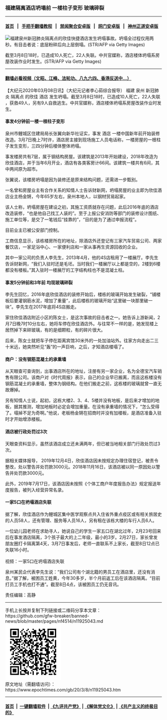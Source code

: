### 福建隔离酒店坍塌前 一楼柱子变形 玻璃碎裂
------------------------

#### [首页](https://github.com/gfw-breaker/banned-news/blob/master/README.md) &nbsp;&nbsp;|&nbsp;&nbsp; [手把手翻墙教程](https://github.com/gfw-breaker/guides/wiki) &nbsp;&nbsp;|&nbsp;&nbsp; [禁闻聚合安卓版](https://github.com/gfw-breaker/bn-android) &nbsp;&nbsp;|&nbsp;&nbsp; [网门安卓版](https://github.com/oGate2/oGate) &nbsp;&nbsp;|&nbsp;&nbsp; [神州正道安卓版](https://github.com/SzzdOgate/update) 



<div><img alt="福建泉州新冠肺炎隔离点的欣佳快捷酒店发生坍塌事故。坍塌全过程仅用两秒。有目击者说：底层粉碎后向上层倒塌。(STR/AFP via Getty Images)" class="aligncenter wp-post-image" src="https://i.epochtimes.com/assets/uploads/2020/03/GettyImages-1205656053-600x400.jpg"/>
<div class="red16 caption">
 <p>
  截至3月8日18时，已造成10人死亡，22人失联。中共官媒称，酒店楼体坍塌系房屋改装作业时发生。(STR/AFP via Getty Images)
 </p>
</div>
</div><hr/>

#### [翻墙必看视频（文昭、江峰、法轮功、八九六四、香港反送中...）](https://github.com/gfw-breaker/banned-news/blob/master/pages/link3.md)

<div><p>
 【大纪元2020年03月08日讯】（大纪元记者李心茹综合报导）
 <ok href="https://www.epochtimes.com/gb/tag/%E7%A6%8F%E5%BB%BA.html">
  福建
 </ok>
 泉州
 <ok href="https://www.epochtimes.com/gb/tag/%E6%96%B0%E5%86%A0%E8%82%BA%E7%82%8E.html">
  新冠肺炎
 </ok>
 <ok href="https://www.epochtimes.com/gb/tag/%E9%9A%94%E7%A6%BB%E7%82%B9.html">
  隔离点
 </ok>
 的欣佳
 <ok href="https://www.epochtimes.com/gb/tag/%E9%85%92%E5%BA%97.html">
  酒店
 </ok>
 发生坍塌。截至3月8日18时，已造成10人死亡，22人失联 ，获救49人，另有9人自救逃生。中共官媒称，酒店楼体坍塌系房屋改装作业时发生。
</p>
<h4>
 事发4分钟前一楼一根柱子变形
</h4>
<p>
 泉州市鲤城区住建局局长张翼向新华社证实，事发
 <ok href="https://www.epochtimes.com/gb/tag/%E9%85%92%E5%BA%97.html">
  酒店
 </ok>
 一楼中国新年前开始装修改造。3月7日晚上7时许，酒店房主接到现场施工人员电话称，一楼房屋的一根柱子发生变形，三四分钟后楼体整体坍塌。
</p>
<p>
 事发楼房共有7层，属于钢结构房屋。该建筑是2013年开始建设，2018年改造为欣佳酒店，并于当年6月开业，酒店有各类客房计66间。该建筑一楼共有6间，其中两间原为超市。
</p>
<p>
 张翼说，该楼房坍塌是因为装修还是原来结构问题，还需进一步甄别。
</p>
<p>
 一名曾和房屋业主有合作关系的知情人士告诉财新网，坍塌房屋的业主即为欣佳酒店业主杨金锵，今年65岁左右，泉州本地人，以钢材贸易起家。
</p>
<p>
 该人士称，坍塌房屋在建设之初，其施工资质就存在问题，此后2016年底的酒店改造装修，“也是他自己找工人装的”。至于上报公安消防等部门的装修设计图纸、施工单位等，是交了一笔钱后“挂靠的”，“目的是为了通过申报流程”。
</p>
<p>
 目前业主已被公安部门控制。
</p>
<p>
 工商信息显示，该栋楼房所在的地址，除酒店外还登记有三家汽车贸易公司、两家餐饮店，一家足浴中心、一家便利店和一家从事再生资源回收的企业。
</p>
<p>
 其中一家公司的负责人李先生，2013年4月，他的4S店租用了一楼展厅。李先生告诉财新网，“我们入驻时还是毛坯。当时我们一楼展厅以上都是空的，2楼到6楼都没有楼板。”其入驻时一楼展厅的工字结构柱也不是混凝土柱。
</p>
<h4>
 事发5分钟前和3年前 均现玻璃碎裂
</h4>
<p>
 李先生回忆，2016年底欣佳酒店的装修开始后，楼栋的玻璃开始发生破裂，“铺楼板后要灌钢筋水泥，增加了重量”，此后楼栋的玻璃开始“这里破一块那里破一块”。李先生在2017年底将4S店搬走。
</p>
<p>
 家住欣佳酒店附近小区的陈女士，是这次事故的目击者之一。她告诉上游新闻，2月7日晚7时10分左右，她将车停在欣佳酒店外。与往常不一样的是，她发现楼上居然掉下来碎玻璃，有的是细颗粒，有的碎片很大。
</p>
<p>
 后来，陈女士就把车子停在距离宾馆30米外的一处加油站外。往家方向走出二三十米远，她突然听见“轰”的一声巨响，之后，才知酒店楼塌了。
</p>
<h4>
 商户：没有钢筋混凝土的承重墙
</h4>
<p>
 从天眼查可查询到，出事酒店所在的地址，注册有另一家企业，名为全德宝汽车销售有限公司。该商户对《时代周报》表示，自己的企业早已搬离，而且这栋楼没有钢筋混凝土的承重墙，整体为钢结构。在他们搬走之前，这栋楼的玻璃就曾一直无故爆掉。
</p>
<p>
 另有知情人士说，起初，这栋大楼2、3、4、5楼并没有地板，是后来才增加的地板，据其推测，增加地板时必定会增加重量。在没有承重墙的情况下，“怎么受得了。塌掉不足为奇啊。”他说，老板杨金锵在招商时并没有加楼板，是酒店准备入驻时才开始增添楼板。
</p>
<h4>
 酒店被行政处罚过3次
</h4>
<p>
 天眼查资料显示，虽然该酒店成立还未满两年，但已被当地相关部门行政处罚过3次。
</p>
<p>
 据相关媒体报导， 2019年12月4日，欣佳酒店因未按规定办理住宿登记，被责令整改，处以警告并处罚款3000元。2018年11月16日，该酒店被以同一原因处以警告并处罚款3000元。
</p>
<p>
 此外，2019年7月17日，该酒店因未按照《个体工商户年度报告办法》规定报送年度报告，被列入经营异常名录。
</p>
<h4>
 一家5口在坍塌酒店失联
</h4>
<p>
 据了解，欣佳酒店作为鲤城区集中医学观察点共入住省外重点疫区或有相关旅居史的人员58人，还有管理、服务等人员16人，另有租在该栋大楼的车行人员6人。
</p>
<p>
 一位幼儿园老师在求助寻人，她说自己的学生一家五口在湖北过年，2月23号回来后在事发酒店隔离，3个孩子最大的上二年级，最小的3岁。2月27日，家长曾发朋友圈打卡隔离第4天，3月7日事发后，老师一直联系不上家长，截至8日12点已失联16小时。
 <br/>
 <br/>
 视频：一家5口在坍塌酒店失联
</p>
<p>
 泉州某民企代表李先生说：“我们公司有个湖北籍的男员工在酒店里，还没有消息。”据了解，被困员工姓黄，今年30多岁，半个月前返工后在该酒店隔离。“目前打员工手机也打不通”。截至8日4点，该被困员工仍无音讯。
</p>
<p>
 责任编辑：高静
</p>
</div>
<hr/>
手机上长按并复制下列链接或二维码分享本文章：<br/>
https://github.com/gfw-breaker/banned-news/blob/master/pages/nf4514/n11925043.md <br/>
<a href='https://github.com/gfw-breaker/banned-news/blob/master/pages/nf4514/n11925043.md'><img src='https://github.com/gfw-breaker/banned-news/blob/master/pages/nf4514/n11925043.md.png'/></a> <br/>
原文地址（需翻墙访问）：https://www.epochtimes.com/gb/20/3/8/n11925043.htm


------------------------
#### [首页](https://github.com/gfw-breaker/banned-news/blob/master/README.md) &nbsp;|&nbsp; [一键翻墙软件](https://github.com/gfw-breaker/nogfw/blob/master/README.md) &nbsp;| [《九评共产党》](https://github.com/gfw-breaker/9ping.md/blob/master/README.md#九评之一评共产党是什么) | [《解体党文化》](https://github.com/gfw-breaker/jtdwh.md/blob/master/README.md) | [《共产主义的终极目的》](https://github.com/gfw-breaker/gczydzjmd.md/blob/master/README.md)


<img src='http://gfw-breaker.win/banned-news/pages/nf4514/n11925043.md' width='0px' height='0px'/>
